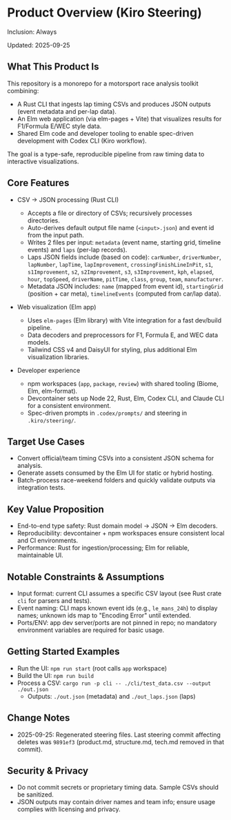 # Product Overview (Kiro Steering)

Inclusion: Always

Updated: 2025-09-25

## What This Product Is
This repository is a monorepo for a motorsport race analysis toolkit combining:
- A Rust CLI that ingests lap timing CSVs and produces JSON outputs (event metadata and per-lap data).
- An Elm web application (via elm-pages + Vite) that visualizes results for F1/Formula E/WEC style data.
- Shared Elm code and developer tooling to enable spec-driven development with Codex CLI (Kiro workflow).

The goal is a type-safe, reproducible pipeline from raw timing data to interactive visualizations.

## Core Features
- CSV → JSON processing (Rust CLI)
  - Accepts a file or directory of CSVs; recursively processes directories.
  - Auto-derives default output file name (`<input>.json`) and event id from the input path.
  - Writes 2 files per input: `metadata` (event name, starting grid, timeline events) and `laps` (per-lap records).
  - Laps JSON fields include (based on code): `carNumber`, `driverNumber`, `lapNumber`, `lapTime`, `lapImprovement`, `crossingFinishLineInPit`, `s1`, `s1Improvement`, `s2`, `s2Improvement`, `s3`, `s3Improvement`, `kph`, `elapsed`, `hour`, `topSpeed`, `driverName`, `pitTime`, `class`, `group`, `team`, `manufacturer`.
  - Metadata JSON includes: `name` (mapped from event id), `startingGrid` (position + car meta), `timelineEvents` (computed from car/lap data).

- Web visualization (Elm app)
  - Uses `elm-pages` (Elm library) with Vite integration for a fast dev/build pipeline.
  - Data decoders and preprocessors for F1, Formula E, and WEC data models.
  - Tailwind CSS v4 and DaisyUI for styling, plus additional Elm visualization libraries.

- Developer experience
  - npm workspaces (`app`, `package`, `review`) with shared tooling (Biome, Elm, elm-format).
  - Devcontainer sets up Node 22, Rust, Elm, Codex CLI, and Claude CLI for a consistent environment.
  - Spec-driven prompts in `.codex/prompts/` and steering in `.kiro/steering/`.

## Target Use Cases
- Convert official/team timing CSVs into a consistent JSON schema for analysis.
- Generate assets consumed by the Elm UI for static or hybrid hosting.
- Batch-process race-weekend folders and quickly validate outputs via integration tests.

## Key Value Proposition
- End-to-end type safety: Rust domain model → JSON → Elm decoders.
- Reproducibility: devcontainer + npm workspaces ensure consistent local and CI environments.
- Performance: Rust for ingestion/processing; Elm for reliable, maintainable UI.

## Notable Constraints & Assumptions
- Input format: current CLI assumes a specific CSV layout (see Rust crate `cli` for parsers and tests).
- Event naming: CLI maps known event ids (e.g., `le_mans_24h`) to display names; unknown ids map to "Encoding Error" until extended.
- Ports/ENV: app dev server/ports are not pinned in repo; no mandatory environment variables are required for basic usage.

## Getting Started Examples
- Run the UI: `npm run start` (root calls `app` workspace)
- Build the UI: `npm run build`
- Process a CSV: `cargo run -p cli -- ./cli/test_data.csv --output ./out.json`
  - Outputs: `./out.json` (metadata) and `./out_laps.json` (laps)

## Change Notes
- 2025-09-25: Regenerated steering files. Last steering commit affecting deletes was `9891ef3` (product.md, structure.md, tech.md removed in that commit).

## Security & Privacy
- Do not commit secrets or proprietary timing data. Sample CSVs should be sanitized.
- JSON outputs may contain driver names and team info; ensure usage complies with licensing and privacy.

